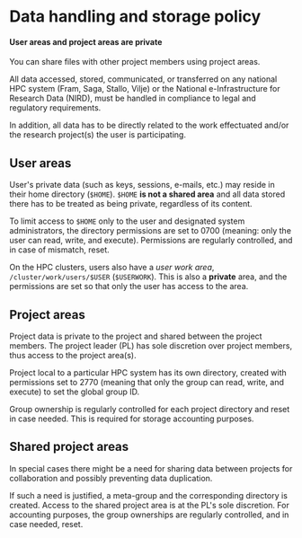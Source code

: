 

# Data handling and storage policy

<div class="alert alert-warning">
  <h4>User areas and project areas are private</h4>
  <p>
    You can share files with other project members using project areas.
  </p>
</div>

All data accessed, stored, communicated, or transferred on any national HPC
system (Fram, Saga, Stallo, Vilje) or the National e-Infrastructure for Research Data (NIRD),
must be handled in compliance to legal and regulatory requirements.

In addition, all data has to be directly related to the work effectuated and/or
the research project(s) the user is participating.


## User areas

User's private data (such as keys, sessions, e-mails, etc.) may reside in their
home directory (`$HOME`).
`$HOME` **is not a shared area** and all data stored there has to be treated as
being private, regardless of its content.

To limit access to `$HOME` only to the user and designated system administrators,
the directory permissions are set to 0700 (meaning: only the user can read, write, and execute).
Permissions are regularly controlled, and in case of mismatch, reset.

On the HPC clusters, users also have a *user work area*,
`/cluster/work/users/$USER` (`$USERWORK`). This is also a **private**
area, and the permissions are set so that only the user has access to
the area.


## Project areas

Project data is private to the project and shared between the project members.
The project leader (PL) has sole discretion over project members, thus access
to the project area(s).

Project local to a particular HPC system has its own directory, created with
permissions set to 2770 (meaning that only the group can read, write, and execute)
to set the global group ID.

Group ownership is regularly controlled for each project directory and reset in
case needed. This is required for storage accounting purposes.


## Shared project areas

In special cases there might be a need for sharing data between projects for
collaboration and possibly preventing data duplication.

If such a need is justified, a meta-group and the corresponding directory is
created. Access to the shared project area is at the PL's sole discretion.
For accounting purposes, the group ownerships are regularly controlled, and
in case needed, reset.
